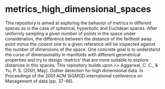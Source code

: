 # metrics_high_dimensional_spaces
This repository is aimed at exploring the behavior of metrics in different spaces as is the case of spherical, hyperbolic and Euclidean spaces. After uniformly sampling a given number of points in the space under consideration, the difference between the distance of the farthest away point minus the closest one to a given reference will be inspected against the number of dimensions of the space. One concrete goal is to understand the curse of dimensionality in manifolds with different geometrical properties and try to design 'metrics' that are more suitable to explore distances in this spaces. This repository builds upon >> Aggarwal, C. C., &amp; Yu, P. S. (2001, May). Outlier detection for high dimensional data. In Proceedings of the 2001 ACM SIGMOD international conference on Management of data (pp. 37-46).
